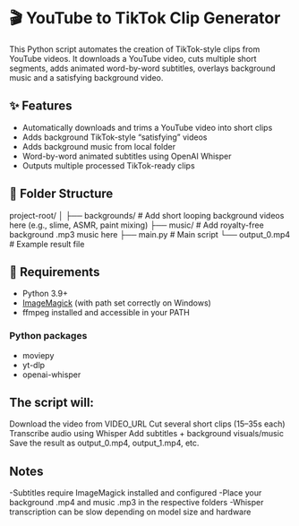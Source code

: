 # 🎬 YouTube to TikTok Clip Generator

This Python script automates the creation of TikTok-style clips from YouTube videos. It downloads a YouTube video, cuts multiple short segments, adds animated word-by-word subtitles, overlays background music and a satisfying background video.

## ✨ Features

- Automatically downloads and trims a YouTube video into short clips
- Adds background TikTok-style “satisfying” videos
- Adds background music from local folder
- Word-by-word animated subtitles using OpenAI Whisper
- Outputs multiple processed TikTok-ready clips

## 📂 Folder Structure

project-root/ │ ├── backgrounds/ # Add short looping background videos here (e.g., slime, ASMR, paint mixing) ├── music/ # Add royalty-free background .mp3 music here ├── main.py # Main script └── output_0.mp4 # Example result file

## 🔧 Requirements

- Python 3.9+
- [ImageMagick](https://imagemagick.org/index.php) (with path set correctly on Windows)
- ffmpeg installed and accessible in your PATH

### Python packages
- moviepy
- yt-dlp
- openai-whisper


## The script will:

Download the video from VIDEO_URL
Cut several short clips (15–35s each)
Transcribe audio using Whisper
Add subtitles + background visuals/music
Save the result as output_0.mp4, output_1.mp4, etc.

## Notes
-Subtitles require ImageMagick installed and configured
-Place your background .mp4 and music .mp3 in the respective folders
-Whisper transcription can be slow depending on model size and hardware 
